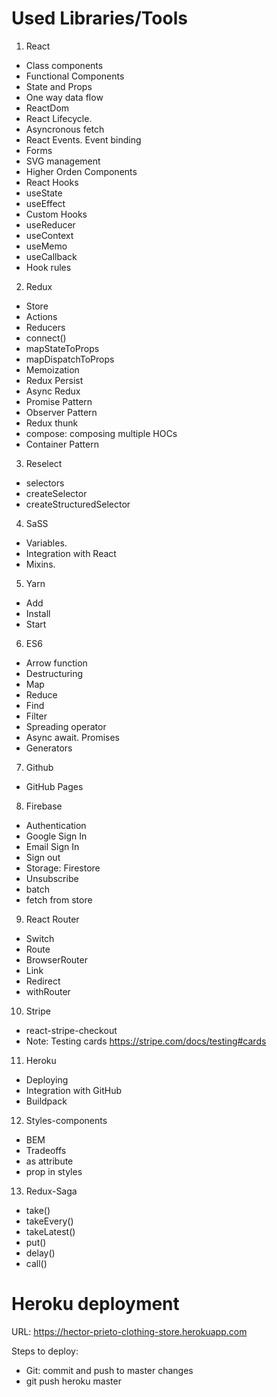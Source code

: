 # Used Libraries/Tools

1. React
- Class components
- Functional Components
- State and Props
- One way data flow
- ReactDom
- React Lifecycle.
- Asyncronous fetch
- React Events. Event binding
- Forms
- SVG management
- Higher Orden Components
- React Hooks
- useState
- useEffect
- Custom Hooks
- useReducer
- useContext
- useMemo
- useCallback
- Hook rules

2. Redux
- Store
- Actions
- Reducers
- connect()
- mapStateToProps
- mapDispatchToProps
- Memoization
- Redux Persist
- Async Redux
- Promise Pattern
- Observer Pattern
- Redux thunk
- compose: composing multiple HOCs
- Container Pattern

3. Reselect
- selectors
- createSelector
- createStructuredSelector

4. SaSS
- Variables.
- Integration with React
- Mixins.

5. Yarn
- Add
- Install
- Start

6. ES6
- Arrow function
- Destructuring
- Map
- Reduce
- Find
- Filter
- Spreading operator
- Async await. Promises
- Generators

7. Github
- GitHub Pages

8. Firebase
- Authentication
- Google Sign In
- Email Sign In
- Sign out
- Storage: Firestore
- Unsubscribe
- batch
- fetch from store

9. React Router
- Switch
- Route
- BrowserRouter
- Link
- Redirect
- withRouter

10. Stripe
- react-stripe-checkout
- Note: Testing cards https://stripe.com/docs/testing#cards

11. Heroku
- Deploying
- Integration with GitHub
- Buildpack

12. Styles-components
- BEM
- Tradeoffs
- as attribute
- prop in styles

13. Redux-Saga
- take()
- takeEvery()
- takeLatest()
- put()
- delay()
- call()



# Heroku deployment

URL: https://hector-prieto-clothing-store.herokuapp.com

Steps to deploy:
- Git: commit and push to master changes
- git push heroku master
